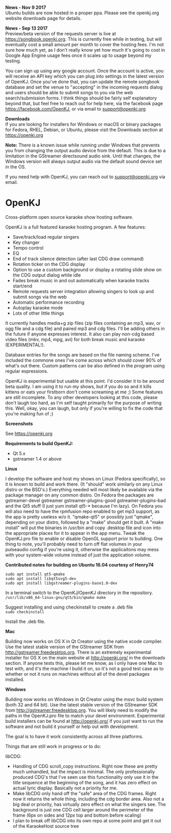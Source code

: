 **News - Nov 9 2017**  
Ubuntu builds are now hosted in a proper ppa.  Please see the openkj.org website downloads page for details.
  
**News - Sep 13 2017**  
Preview/beta version of the requests server is live at https://songbook.openkj.org. This is currently free while in testing, but will eventually cost a small amount per month to cover the hosting fees. I'm not sure how much yet, as I don't really know yet how much it's going to cost in Google App Engine usage fees once it scales up to usage beyond my testing.  

You can sign up using any google account. Once the account is active, you will receive an API key which you can plug into settings in the latest version of OpenKJ. Once you've done that, you can update the remote songbook database and set the venue to "accepting" in the incoming requests dialog and users should be able to submit songs to you via the web search/submission forms. I think things should be fairly self explanatory beyond that, but feel free to reach out for help here, via the facebook page https://facebook.com/OpenKJ, or via email to support@openkj.org
  
**Downloads**  
If you are looking for installers for Windows or macOS or binary packages for Fedora, RHEL, Debian, or Ubuntu, please visit the Downloads section at https://openkj.org

**Note:** There is a known issue while running under Windows that prevents you from changing the output audio device from the default.  This is due to a limitation in the GStreamer directsound audio sink.  Until that changes, the Windows version will always output audio via the default sound device set in the OS.

If you need help with OpenKJ, you can reach out to support@openkj.org via email.

OpenKJ
======

Cross-platform open source karaoke show hosting software.

OpenKJ is a full featured karaoke hosting program.
A few features:
* Save/track/load regular singers
* Key changer
* Tempo control
* EQ
* End of track silence detection (after last CDG draw command)
* Rotation ticker on the CDG display
* Option to use a custom background or display a rotating slide show on the CDG output dialog while idle
* Fades break music in and out automatically when karaoke tracks start/end
* Remote requests server integration allowing singers to look up and submit songs via the web
* Automatic performance recording
* Autoplay karaoke mode
* Lots of other little things

It currently handles media+g zip files (zip files containing an mp3, wav, or ogg file and a cdg file) and paired mp3 and cdg files.  I'll be adding others in the future if anyone expresses interest.  It also can play non-cdg based video files (mkv, mp4, mpg, avi) for both break music and karaoke (EXPERIMENTAL!).

Database entries for the songs are based on the file naming scheme.  I've included the commone ones I've come across which should cover 90% of what's out there. Custom patterns can be also defined in the program using regular expressions.

OpenKJ is experimental but usable at this point. I'd consider it to be around beta quality.  I am using it to run my shows, but if you do so and it kills kittens or eats your firstborn don't come screaming at me ;) Some features are still incomplete. To any other developers looking at this code, please don't laugh too hard, as I'm self taught primarily for the purpose of writing this.  Well, okay, you can laugh, but only if you're willing to fix the code that you're making fun of ;)

**Screenshots**
  
See https://openkj.org  
  
**Requirements to build OpenKJ:**

* Qt 5.x
* gstreamer 1.4 or above

**Linux**

I develop the software and host my shows on Linux (Fedora specifically), so it is known to build and work there.  (It "should" work similarly on any Linux distro or the BSD's.)  Everything needed will most likely be available via the package manager on any common distro.  On Fedora the packages are gstreamer-devel gstreamer gstreamer-plugins-good gstreamer-plugins-bad and the Qt5 stuff (I just yum install qt5-* because I'm lazy).  On Fedora you will also need to have the rpmfusion repo enabled to get mp3 support, as the app is pretty useless w/o it.  "qmake-qt5" or possibly just "qmake", depending on your distro, followed by a "make" should get it built. A "make install" will put the binaries in /usr/bin and copy .desktop file and icon into the appropriate places for it to appear in the app menu.  Tweak the OpenKJ.pro file to enable or disable OpenGL support prior to building.  One thing to note, you'll probably need to turn off flat volumes in your pulseaudio config if you're using it, otherwise the applicaitons may mess with your system-wide volume instead of just the application volume.

**Contributed notes for building on Ubuntu 16.04 courtesy of Henry74**  

```
sudo apt install qt5-qmake  
sudo apt install libqt5svg5-dev
sudo apt install libgstreamer-plugins-base1.0-dev
```

In a terminal switch to the OpenKJ/OpenKJ directory in the repository.  
`/usr/lib/x86_64-linux-gnu/qt5/bin/qmake
make`

Suggest installing and using checkinstall to create a .deb file  
`sudo checkinstall`

Install the .deb file.

**Mac**

Building now works on OS X in Qt Creator using the native xcode compiler.  Use the latest stable version of the GStreamer SDK from http://gstreamer.freedesktop.org.  There is an extremely experimental installer for OS X on the main website at http://openkj.org/ in the downloads section.  If anyone tests this, please let me know, as I only have one Mac to test with, and it's the machine I build it on, so it's not a good test case as to whether or not it runs on machines without all of the devel packages installed.


**Windows**

Building now works on Windows in Qt Creator using the msvc build system (both 32 and 64 bit).  Use the latest stable version of the GStreamer SDK from http://gstreamer.freedesktop.org.  You will likely need to modify the paths in the OpenKJ.pro file to match your devel environment.  Experimental build installers can be found at http://openkj.org/ if you just want to run the software and not build it yourself or help out with development.


The goal is to have it work consistently across all three platforms.

Things that are still work in progress or to do:

libCDG:

* Handling of CDG scroll_copy instructions.  Right now these are pretty much unhandled, but the impact is minimal.  The only professionally produced CDG's that I've seen use this functionality only use it in the title sequence at the beginning of the song, and it has zero effect on actual lyric display.  Basically not a priority for me.
* Make libCDG only hand off the "safe" area of the CDG frames.  Right now it returns the whole thing, including the cdg border area.  Also not a big deal or priority, has virtually zero effect on what the singers see.  The background is just one CDG cell larger around the perimeter of the frame (6px on sides and 12px top and bottom before scaling)
* I plan to break off libCDG into its own repo at some point and get it out of the KaraokeHost source tree
